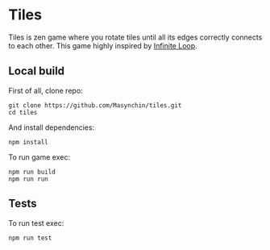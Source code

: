 # Tiles

Tiles is zen game where you rotate tiles
until all its edges correctly connects to each other.
This game highly inspired by
[Infinite Loop](https://www.youtube.com/watch?v=7TxSeoVM7CE).

## Local build

First of all, clone repo:

~~~shell
git clone https://github.com/Masynchin/tiles.git
cd tiles
~~~

And install dependencies:

~~~shell
npm install
~~~

To run game exec:

~~~shell
npm run build
npm run run
~~~

## Tests

To run test exec:

~~~shell
npm run test
~~~
